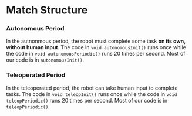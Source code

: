 # Match Structure

### Autonomous Period

In the autnonmous period, the robot must complete some task **on its own, without human input**. The code in `void autonomousInit()` runs once while the code in `void autonomousPeriodic()` runs 20 times per second. Most of our code is in `autonomousInit()`.

### Teleoperated Period

In the teleoperated period, the robot can take human input to complete tasks. The code in `void teleopInit()` runs once while the code in `void teleopPeriodic()` runs 20 times per second. Most of our code is in `teleopPeriodic()`.
